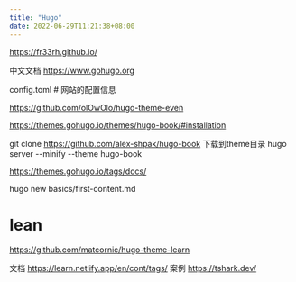 ```yaml
---
title: "Hugo"
date: 2022-06-29T11:21:38+08:00
---
```


https://fr33rh.github.io/

中文文档 https://www.gohugo.org

config.toml # 网站的配置信息


https://github.com/olOwOlo/hugo-theme-even


https://themes.gohugo.io/themes/hugo-book/#installation

git clone https://github.com/alex-shpak/hugo-book 下载到theme目录
hugo server --minify --theme hugo-book

https://themes.gohugo.io/tags/docs/

hugo new basics/first-content.md

# lean
https://github.com/matcornic/hugo-theme-learn


文档 https://learn.netlify.app/en/cont/tags/
案例 https://tshark.dev/

